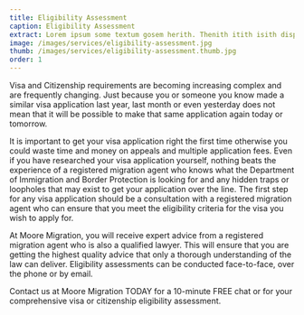 ```yaml
---
title: Eligibility Assessment
caption: Eligibility Assessment
extract: Lorem ipsum some textum gosem herith. Thenith itith isith displayeth henceforeth.
image: /images/services/eligibility-assessment.jpg
thumb: /images/services/eligibility-assessment.thumb.jpg
order: 1
---
```

Visa and Citizenship requirements are becoming increasing complex and are frequently changing. Just because you or someone you know made a similar visa application last year, last month or even yesterday does not mean that it will be possible to make that same application again today or tomorrow.

It is important to get your visa application right the first time otherwise you could waste time and money on appeals and multiple application fees. Even if you have researched your visa application yourself, nothing beats the experience of a registered migration agent who knows what the Department of Immigration and Border Protection is looking for and any hidden traps or loopholes that may exist to get your application over the line.
The first step for any visa application should be a consultation with a registered migration agent who can ensure that you meet the eligibility criteria for the visa you wish to apply for. 

At Moore Migration, you will receive expert advice from a registered migration agent who is also a qualified lawyer. This will ensure that you are getting the highest quality advice that only a thorough understanding of the law can deliver. 
Eligibility assessments can be conducted face-to-face, over the phone or by email.

Contact us at Moore Migration TODAY for a 10-minute FREE chat or for your comprehensive visa or citizenship eligibility assessment.
